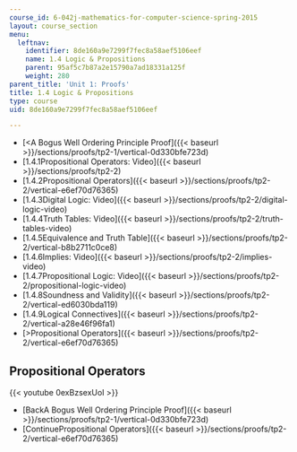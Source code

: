 ```yaml
---
course_id: 6-042j-mathematics-for-computer-science-spring-2015
layout: course_section
menu:
  leftnav:
    identifier: 8de160a9e7299f7fec8a58aef5106eef
    name: 1.4 Logic & Propositions
    parent: 95af5c7b87a2e15790a7ad18331a125f
    weight: 280
parent_title: 'Unit 1: Proofs'
title: 1.4 Logic & Propositions
type: course
uid: 8de160a9e7299f7fec8a58aef5106eef

---
```


*   [<A Bogus Well Ordering Principle Proof]({{< baseurl >}}/sections/proofs/tp2-1/vertical-0d330bfe723d)
*   [1.4.1Propositional Operators: Video]({{< baseurl >}}/sections/proofs/tp2-2)
*   [1.4.2Propositional Operators]({{< baseurl >}}/sections/proofs/tp2-2/vertical-e6ef70d76365)
*   [1.4.3Digital Logic: Video]({{< baseurl >}}/sections/proofs/tp2-2/digital-logic-video)
*   [1.4.4Truth Tables: Video]({{< baseurl >}}/sections/proofs/tp2-2/truth-tables-video)
*   [1.4.5Equivalence and Truth Table]({{< baseurl >}}/sections/proofs/tp2-2/vertical-b8b2711c0ce8)
*   [1.4.6Implies: Video]({{< baseurl >}}/sections/proofs/tp2-2/implies-video)
*   [1.4.7Propositional Logic: Video]({{< baseurl >}}/sections/proofs/tp2-2/propositional-logic-video)
*   [1.4.8Soundness and Validity]({{< baseurl >}}/sections/proofs/tp2-2/vertical-ed6030bda119)
*   [1.4.9Logical Connectives]({{< baseurl >}}/sections/proofs/tp2-2/vertical-a28e46f96fa1)
*   [\>Propositional Operators]({{< baseurl >}}/sections/proofs/tp2-2/vertical-e6ef70d76365)

Propositional Operators
-----------------------

{{< youtube 0exBzsexUoI >}}

*   [BackA Bogus Well Ordering Principle Proof]({{< baseurl >}}/sections/proofs/tp2-1/vertical-0d330bfe723d)
*   [ContinuePropositional Operators]({{< baseurl >}}/sections/proofs/tp2-2/vertical-e6ef70d76365)